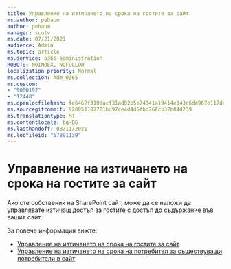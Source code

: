 ```yaml
---
title: Управление на изтичането на срока на гостите за сайт
ms.author: pebaum
author: pebaum
manager: scotv
ms.date: 07/21/2021
audience: Admin
ms.topic: article
ms.service: o365-administration
ROBOTS: NOINDEX, NOFOLLOW
localization_priority: Normal
ms.collection: Adm_O365
ms.custom:
- "9000192"
- "12448"
ms.openlocfilehash: fe6462f310dacf31ad02b5e74341a19414e343e6da967e117de6789d569b0caa
ms.sourcegitcommit: 920051182781bd97ce4d4d6fbd268cb37b84d239
ms.translationtype: MT
ms.contentlocale: bg-BG
ms.lasthandoff: 08/11/2021
ms.locfileid: "57891139"
---
```

# <a name="manage-guest-expiration-for-a-site"></a>Управление на изтичането на срока на гостите за сайт

Ако сте собственик на SharePoint сайт, може да се наложи да управлявате изтичащ достъп за гостите с достъп до съдържание във вашия сайт.

За повече информация вижте:

- [Управление на изтичането на срока на гостите за сайт](https://support.microsoft.com/office/manage-guest-expiration-for-a-site-25bee24f-42ad-4ee8-8402-4186eed74dea)
- [Управление на изтичането на срока на потребител за съществуващи потребители в сайт](https://docs.microsoft.com/sharepoint/dev/solution-guidance/manage-user-sharing-expiration)